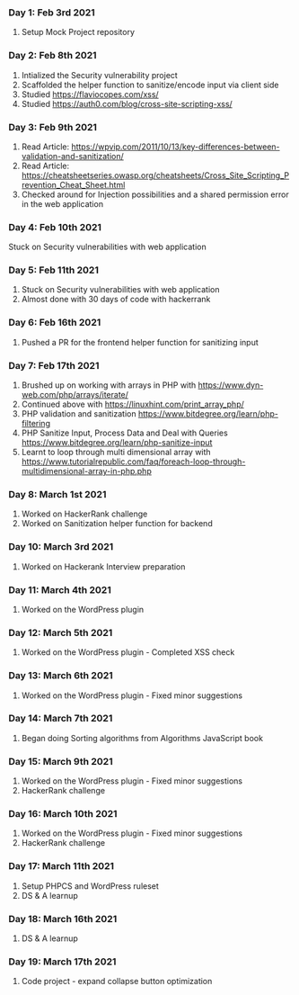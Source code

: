 ### Day 1: Feb 3rd 2021

1. Setup Mock Project repository

### Day 2: Feb 8th 2021

1. Intialized the Security vulnerability project
2. Scaffolded the helper function to sanitize/encode input via client side
3. Studied https://flaviocopes.com/xss/
4. Studied https://auth0.com/blog/cross-site-scripting-xss/

### Day 3: Feb 9th 2021

1. Read Article: https://wpvip.com/2011/10/13/key-differences-between-validation-and-sanitization/
2. Read Article: https://cheatsheetseries.owasp.org/cheatsheets/Cross_Site_Scripting_Prevention_Cheat_Sheet.html
3. Checked around for Injection possibilities and a shared permission error in the web application

### Day 4: Feb 10th 2021

Stuck on Security vulnerabilities with web application

### Day 5: Feb 11th 2021

1. Stuck on Security vulnerabilities with web application
2. Almost done with 30 days of code with hackerrank

### Day 6: Feb 16th 2021

1. Pushed a PR for the frontend helper function for sanitizing input

### Day 7: Feb 17th 2021

1. Brushed up on working with arrays in PHP with https://www.dyn-web.com/php/arrays/iterate/
2. Continued above with https://linuxhint.com/print_array_php/
3. PHP validation and sanitization https://www.bitdegree.org/learn/php-filtering
4. PHP Sanitize Input, Process Data and Deal with Queries https://www.bitdegree.org/learn/php-sanitize-input
5. Learnt to loop through multi dimensional array with https://www.tutorialrepublic.com/faq/foreach-loop-through-multidimensional-array-in-php.php

### Day 8: March 1st 2021

1. Worked on HackerRank challenge
2. Worked on Sanitization helper function for backend

### Day 10: March 3rd 2021

1. Worked on Hackerank Interview preparation

### Day 11: March 4th 2021

1. Worked on the WordPress plugin

### Day 12: March 5th 2021

1. Worked on the WordPress plugin - Completed XSS check

### Day 13: March 6th 2021

1. Worked on the WordPress plugin - Fixed minor suggestions

### Day 14: March 7th 2021

1. Began doing Sorting algorithms from Algorithms JavaScript book

### Day 15: March 9th 2021

1. Worked on the WordPress plugin - Fixed minor suggestions
2. HackerRank challenge

### Day 16: March 10th 2021

1. Worked on the WordPress plugin - Fixed minor suggestions
2. HackerRank challenge

### Day 17: March 11th 2021

1. Setup PHPCS and WordPress ruleset
2. DS & A learnup

### Day 18: March 16th 2021

1. DS & A learnup

### Day 19: March 17th 2021

1. Code project - expand collapse button optimization

